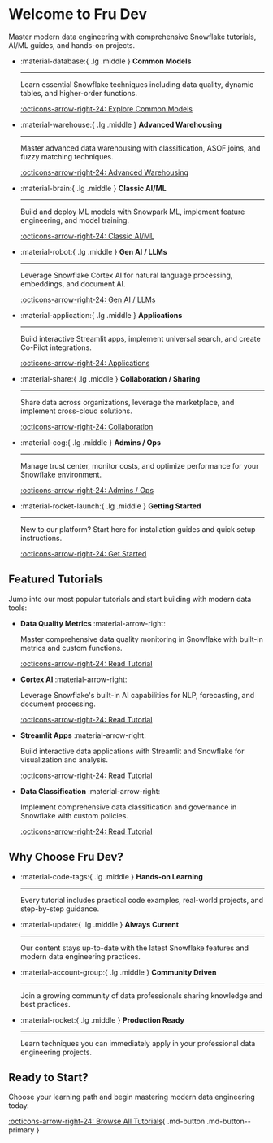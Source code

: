 # Welcome to Fru Dev

Master modern data engineering with comprehensive Snowflake tutorials, AI/ML guides, and hands-on projects.

<div class="grid cards" markdown>

-   :material-database:{ .lg .middle } **Common Models**

    ---

    Learn essential Snowflake techniques including data quality, dynamic tables, and higher-order functions.

    [:octicons-arrow-right-24: Explore Common Models](tutorials/common-models/data-quality-metrics.md)

-   :material-warehouse:{ .lg .middle } **Advanced Warehousing**

    ---

    Master advanced data warehousing with classification, ASOF joins, and fuzzy matching techniques.

    [:octicons-arrow-right-24: Advanced Warehousing](tutorials/advanced-warehousing/data-classification.md)

-   :material-brain:{ .lg .middle } **Classic AI/ML**

    ---

    Build and deploy ML models with Snowpark ML, implement feature engineering, and model training.

    [:octicons-arrow-right-24: Classic AI/ML](tutorials/classic-ai-ml/snowpark-ml.md)

-   :material-robot:{ .lg .middle } **Gen AI / LLMs**

    ---

    Leverage Snowflake Cortex AI for natural language processing, embeddings, and document AI.

    [:octicons-arrow-right-24: Gen AI / LLMs](tutorials/gen-ai-llms/cortex-ai.md)

-   :material-application:{ .lg .middle } **Applications**

    ---

    Build interactive Streamlit apps, implement universal search, and create Co-Pilot integrations.

    [:octicons-arrow-right-24: Applications](tutorials/applications/streamlit-apps.md)

-   :material-share:{ .lg .middle } **Collaboration / Sharing**

    ---

    Share data across organizations, leverage the marketplace, and implement cross-cloud solutions.

    [:octicons-arrow-right-24: Collaboration](tutorials/collaboration-sharing/data-sharing.md)

-   :material-cog:{ .lg .middle } **Admins / Ops**

    ---

    Manage trust center, monitor costs, and optimize performance for your Snowflake environment.

    [:octicons-arrow-right-24: Admins / Ops](tutorials/admins-ops/trust-center.md)

-   :material-rocket-launch:{ .lg .middle } **Getting Started**

    ---

    New to our platform? Start here for installation guides and quick setup instructions.

    [:octicons-arrow-right-24: Get Started](getting-started/installation.md)

</div>

## Featured Tutorials

Jump into our most popular tutorials and start building with modern data tools:

<div class="grid cards" markdown>

-   **Data Quality Metrics** :material-arrow-right:

    Master comprehensive data quality monitoring in Snowflake with built-in metrics and custom functions.

    [:octicons-arrow-right-24: Read Tutorial](tutorials/common-models/data-quality-metrics.md)

-   **Cortex AI** :material-arrow-right:

    Leverage Snowflake's built-in AI capabilities for NLP, forecasting, and document processing.

    [:octicons-arrow-right-24: Read Tutorial](tutorials/gen-ai-llms/cortex-ai.md)

-   **Streamlit Apps** :material-arrow-right:

    Build interactive data applications with Streamlit and Snowflake for visualization and analysis.

    [:octicons-arrow-right-24: Read Tutorial](tutorials/applications/streamlit-apps.md)

-   **Data Classification** :material-arrow-right:

    Implement comprehensive data classification and governance in Snowflake with custom policies.

    [:octicons-arrow-right-24: Read Tutorial](tutorials/advanced-warehousing/data-classification.md)

</div>

## Why Choose Fru Dev?

<div class="grid cards" markdown>

-   :material-code-tags:{ .lg .middle } **Hands-on Learning**

    ---

    Every tutorial includes practical code examples, real-world projects, and step-by-step guidance.

-   :material-update:{ .lg .middle } **Always Current**

    ---

    Our content stays up-to-date with the latest Snowflake features and modern data engineering practices.

-   :material-account-group:{ .lg .middle } **Community Driven**

    ---

    Join a growing community of data professionals sharing knowledge and best practices.

-   :material-rocket:{ .lg .middle } **Production Ready**

    ---

    Learn techniques you can immediately apply in your professional data engineering projects.

</div>

## Ready to Start?

Choose your learning path and begin mastering modern data engineering today.

[:octicons-arrow-right-24: Browse All Tutorials](tutorials/common-models/data-quality-metrics.md){ .md-button .md-button--primary }
